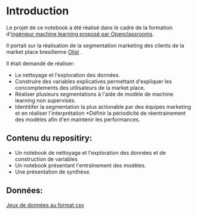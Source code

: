 # Introduction

Le projet de ce notebook a été réalisé dans le cadre de la formation d'[ingénieur machine learning proposé par Openclassrooms](https://openclassrooms.com/fr/paths/148-ingenieur-machine-learning).

Il portait sur la réalisation de la segmentation marketing des clients de la market place bresilienne [Olist](https://olist.com/pt-br/) .

Il était demandé de réaliser:

* Le nettoyage et l'exploration des données.
* Construire des variables explicatives permettant d'expliquer les concomptements des utilisateurs de la market place.
* Réaliser plusieurs segmentations à l'aide de modèle de machine learning non supervisés.
* Identitifer la segmentation la plus actionable par des équipes marketing et en réaliser l'interprétation
*Définir la périodicité de réentrainement des modèles afin d'en maintenir les performances.

## Contenu du repositiry:

* Un notebook de nettoyage et l'exploration des données et de construction de variables
* Un notebook présentant l'entraînement des modèles.
* Une présentation de synthèse.

## Données:

[Jeux de données au format csv](https://www.kaggle.com/datasets/olistbr/brazilian-ecommerce)
